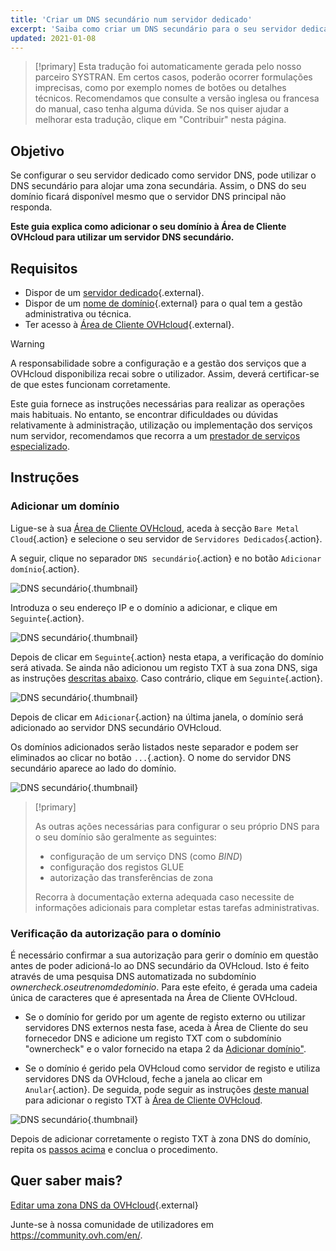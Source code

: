 ```yaml
---
title: 'Criar um DNS secundário num servidor dedicado'
excerpt: 'Saiba como criar um DNS secundário para o seu servidor dedicado OVHcloud'
updated: 2021-01-08
---
```


> [!primary]
> Esta tradução foi automaticamente gerada pelo nosso parceiro SYSTRAN. Em certos casos, poderão ocorrer formulações imprecisas, como por exemplo nomes de botões ou detalhes técnicos. Recomendamos que consulte a versão inglesa ou francesa do manual, caso tenha alguma dúvida. Se nos quiser ajudar a melhorar esta tradução, clique em "Contribuir" nesta página.
>

## Objetivo

Se configurar o seu servidor dedicado como servidor DNS, pode utilizar o DNS secundário para alojar uma zona secundária. Assim, o DNS do seu domínio ficará disponível mesmo que o servidor DNS principal não responda.

**Este guia explica como adicionar o seu domínio à Área de Cliente OVHcloud para utilizar um servidor DNS secundário.**

## Requisitos

- Dispor de um [servidor dedicado](https://www.ovhcloud.com/pt/bare-metal/){.external}.
- Dispor de um [nome de domínio](https://www.ovh.pt/dominios/){.external} para o qual tem a gestão administrativa ou técnica.
- Ter acesso à [Área de Cliente OVHcloud](https://www.ovh.com/auth/?action=gotomanager&from=https://www.ovh.pt/&ovhSubsidiary=pt){.external}.

> [!warning]
>
> A responsabilidade sobre a configuração e a gestão dos serviços que a OVHcloud disponibiliza recai sobre o utilizador. Assim, deverá certificar-se de que estes funcionam corretamente.
> 
> Este guia fornece as instruções necessárias para realizar as operações mais habituais. No entanto, se encontrar dificuldades ou dúvidas relativamente à administração, utilização ou implementação dos serviços num servidor, recomendamos que recorra a um [prestador de serviços especializado](https://partner.ovhcloud.com/pt/directory/).
> 

## Instruções

### Adicionar um domínio <a name="ajoutdomaine"></a>

Ligue-se à sua [Área de Cliente OVHcloud](https://www.ovh.com/auth/?action=gotomanager&from=https://www.ovh.pt/&ovhSubsidiary=pt), aceda à secção `Bare Metal Cloud`{.action} e selecione o seu servidor de `Servidores Dedicados`{.action}.

A seguir, clique no separador `DNS secundário`{.action} e no botão `Adicionar domínio`{.action}.

![DNS secundário](cp-01.png){.thumbnail}

Introduza o seu endereço IP e o domínio a adicionar, e clique em `Seguinte`{.action}.

![DNS secundário](cp-02.png){.thumbnail}

Depois de clicar em `Seguinte`{.action} nesta etapa, a verificação do domínio será ativada. Se ainda não adicionou um registo TXT à sua zona DNS, siga as instruções [descritas abaixo](#verificationdomaine.). Caso contrário, clique em `Seguinte`{.action}.

![DNS secundário](cp-03.png){.thumbnail}

Depois de clicar em `Adicionar`{.action} na última janela, o domínio será adicionado ao servidor DNS secundário OVHcloud.

Os domínios adicionados serão listados neste separador e podem ser eliminados ao clicar no botão `...`{.action}. O nome do servidor DNS secundário aparece ao lado do domínio.

![DNS secundário](cp-05.png){.thumbnail}

> [!primary]
>
> As outras ações necessárias para configurar o seu próprio DNS para o seu domínio são geralmente as seguintes:
>
> - configuração de um serviço DNS (como *BIND*)
> - configuração dos registos GLUE
> - autorização das transferências de zona
>
> Recorra à documentação externa adequada caso necessite de informações adicionais para completar estas tarefas administrativas.

### Verificação da autorização para o domínio <a name="verificationdomaine"></a>

É necessário confirmar a sua autorização para gerir o domínio em questão antes de poder adicioná-lo ao DNS secundário da OVHcloud. Isto é feito através de uma pesquisa DNS automatizada no subdomínio *ownercheck.oseutrenomdedominio*. Para este efeito, é gerada uma cadeia única de caracteres que é apresentada na Área de Cliente OVHcloud.

- Se o domínio for gerido por um agente de registo externo ou utilizar servidores DNS externos nesta fase, aceda à Área de Cliente do seu fornecedor DNS e adicione um registo TXT com o subdomínio "ownercheck" e o valor fornecido na etapa 2 da [Adicionar domínio"](#ajoutdomaine.).

- Se o domínio é gerido pela OVHcloud como servidor de registo e utiliza servidores DNS da OVHcloud, feche a janela ao clicar em `Anular`{.action}. De seguida, pode seguir as instruções [deste manual](dns_zone_edit1.) para adicionar o registo TXT à [Área de Cliente OVHcloud](https://www.ovh.com/auth/?action=gotomanager&from=https://www.ovh.pt/&ovhSubsidiary=pt).

![DNS secundário](cp-04.png){.thumbnail}

Depois de adicionar corretamente o registo TXT à zona DNS do domínio, repita os [passos acima](#ajoutdomaine.) e conclua o procedimento.

## Quer saber mais?

[Editar uma zona DNS da OVHcloud](dns_zone_edit1.){.external}

Junte-se à nossa comunidade de utilizadores em <https://community.ovh.com/en/>.